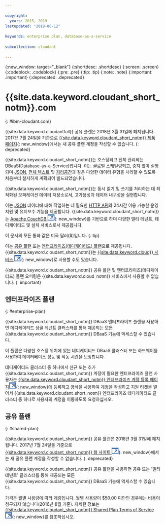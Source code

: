 ```yaml
---

copyright:
  years: 2015, 2019
lastupdated: "2019-06-12"

keywords: enterprise plan, database-as-a-service

subcollection: cloudant

---
```


{:new_window: target="_blank"}
{:shortdesc: .shortdesc}
{:screen: .screen}
{:codeblock: .codeblock}
{:pre: .pre}
{:tip: .tip}
{:note: .note}
{:important: .important}
{:deprecated: .deprecated}

<!-- Acrolinx: 2017-05-10 -->

# {{site.data.keyword.cloudant_short_notm}}.com
{: #ibm-cloudant.com}

{{site.data.keyword.cloudantfull}} 공유 플랜은 2018년 3월 31일에 폐지됩니다. 
2017년 7월 24일을 기준으로 [{{site.data.keyword.cloudant_short_notm}} 제품 페이지](https://www.ibm.com/cloud/cloudant){: new_window}에서는 새 공유 플랜 계정을 작성할 수 없습니다.
{: deprecated}

{{site.data.keyword.cloudant_short_notm}}는 호스팅되고 전체 관리되는 DBaaS(Database-as-a-Service)입니다. 
이는 글로벌 스케일링되고, 중지 없이 실행되며 [JSON](/docs/services/Cloudant?topic=cloudant-ibm-cloudant-basics#json-overview), [전체 텍스트](/docs/services/Cloudant?topic=cloudant-query#creating-an-index) 및 [지리공간](/docs/services/Cloudant?topic=cloudant-cloudant-nosql-db-geospatial#cloudant-nosql-db-geospatial)과 같은 다양한 데이터 유형을 처리할 수 있도록 처음부터 철저하게 계획되어 빌드되었습니다.

{{site.data.keyword.cloudant_short_notm}}는 동시 읽기 및 쓰기를 처리하는 데 최적화된 오퍼레이션 데이터 저장소로서, 고가용성과 데이터 내구성을 실현합니다.

이는 [JSON](/docs/services/Cloudant?topic=cloudant-ibm-cloudant-basics#json-overview) 데이터에 대해 작업하는 데 필요한 [HTTP API](/docs/services/Cloudant?topic=cloudant-ibm-cloudant-basics#http-api)와 24시간 이용 가능한 운영 지원 및 유지보수 기능을 제공합니다. 
{{site.data.keyword.cloudant_short_notm}}는 [Apache CouchDB ![외부 링크 아이콘](../images/launch-glyph.svg "외부 링크 아이콘")](http://couchdb.apache.org/){: new_window}를 기반으로 하며 다양한 멀티 테넌트, 데디케이티드 및 설치 서비스로서 제공됩니다.

이 문서의 모든 통화 값은 미국 달러($)입니다.
{: tip}

이는 [공유 플랜](#shared-plan) 또는 [엔터프라이즈(데디케이티드) 플랜](#enterprise-plan)으로 제공됩니다. {{site.data.keyword.cloudant_short_notm}}는
[{{site.data.keyword.cloud}} 서비스 ![외부 링크 아이콘](../images/launch-glyph.svg "외부 링크 아이콘")](https://www.ibm.com/cloud/){: new_window}로 사용할 수도 있습니다. 

{{site.data.keyword.cloudant_short_notm}} 공유 플랜 및 엔터프라이즈(데디케이티드) 플랜
오퍼링은 {{site.data.keyword.cloud_notm}} 서비스에서 사용할 수 없습니다.
{: important}

## 엔터프라이즈 플랜
{: #enterprise-plan}

{{site.data.keyword.cloudant_short_notm}} DBaaS 엔터프라이즈 플랜을 사용하면 데디케이티드 싱글 테넌트 클러스터를 통해 제공되는 모든 {{site.data.keyword.cloudant_short_notm}} DBaaS 기능에 액세스할 수 있습니다.

이 플랜은 다양한 호스팅 위치에 있는 데디케이티드 DBaaS 클러스터 또는 하드웨어를 사용하여 데이터베이스 성능 및 작동 시간을 보장합니다.

데디케이티드 클러스터 중 하나에서 신규 또는 추가
{{site.data.keyword.cloudant_short_notm}} 계정이 필요한 엔터프라이즈 플랜 사용자는
[{{site.data.keyword.cloudant_short_notm}} 엔터프라이즈 계정 등록 페이지![외부 링크 아이콘](../images/launch-glyph.svg "외부 링크 아이콘")](https://cloudant.com/enterprise-sign-up){: new_window}에 등록하고 양식을 사용하여 계정을 작성하고 지원 티켓을 열어서 {{site.data.keyword.cloudant_short_notm}} 엔터프라이즈 데디케이티드 클러스터 중 하나로 사용자의 계정을 이동하도록 요청하십시오. 

## 공유 플랜
{: #shared-plan}

{{site.data.keyword.cloudant_short_notm}} 공유 플랜은 2018년 3월 31일에 폐지됩니다. 
2017년 7월 24일을 기준으로 [{{site.data.keyword.cloudant_short_notm}} 웹 사이트 ![외부 링크 아이콘](../images/launch-glyph.svg "외부 링크 아이콘")](https://www.ibm.com/cloud/cloudant){: new_window}에서는 새 공유 플랜 계정을 작성할 수 없습니다.
{: deprecated}

{{site.data.keyword.cloudant_short_notm}} 공유 플랜을 사용하면 공유 또는 '멀티 테넌트' 클러스터를 통해 제공되는 모든 {{site.data.keyword.cloudant_short_notm}} DBaaS 기능에 액세스할 수 있습니다.

가격은 월별 사용량에 따라 계량됩니다. 월별 사용량이 $50.00 미만인 경우에는 비용이 청구되지 않습니다(2016년 8월 기준). 자세한 정보는 [{{site.data.keyword.cloudant_short_notm}} Shared Plan Terms of Service ![외부 링크 아이콘](../images/launch-glyph.svg "외부 링크 아이콘")](https://cloudant.com/assets/terms.pdf){: new_window}를 참조하십시오. 
   
      
         
